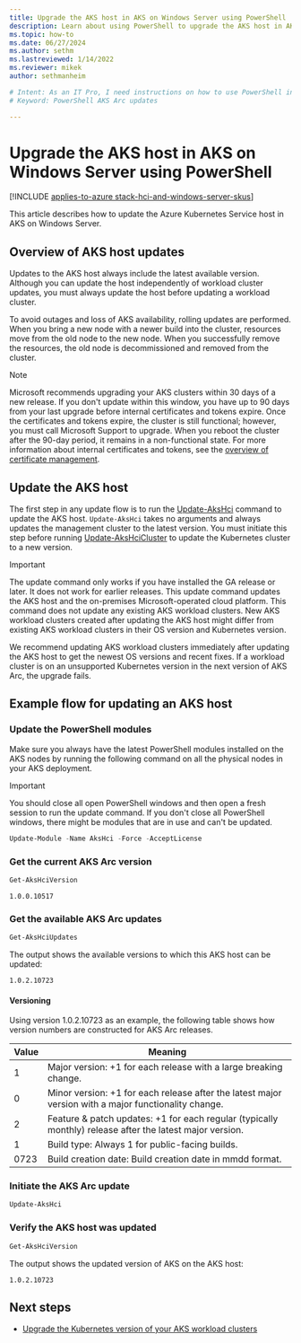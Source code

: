 ```yaml
---
title: Upgrade the AKS host in AKS on Windows Server using PowerShell
description: Learn about using PowerShell to upgrade the AKS host in AKS on Windows Server.
ms.topic: how-to
ms.date: 06/27/2024
ms.author: sethm 
ms.lastreviewed: 1/14/2022
ms.reviewer: mikek
author: sethmanheim

# Intent: As an IT Pro, I need instructions on how to use PowerShell in order to upgrade my AKS host in AKS Arc.
# Keyword: PowerShell AKS Arc updates

---
```


# Upgrade the AKS host in AKS on Windows Server using PowerShell

[!INCLUDE [applies-to-azure stack-hci-and-windows-server-skus](includes/aks-hci-applies-to-skus/aks-hybrid-applies-to-azure-stack-hci-windows-server-sku.md)]

This article describes how to update the Azure Kubernetes Service host in AKS on Windows Server.

## Overview of AKS host updates

Updates to the AKS host always include the latest available version. Although you can update the host independently of workload cluster updates, you must always update the host before updating a workload cluster.

To avoid outages and loss of AKS availability, rolling updates are performed. When you bring a new node with a newer build into the cluster, resources move from the old node to the new node. When you successfully remove the resources, the old node is decommissioned and removed from the cluster.

> [!NOTE]  
> Microsoft recommends upgrading your AKS clusters within 30 days of a new release. If you don't update within this window, you have up to 90 days from your last upgrade before internal certificates and tokens expire. Once the certificates and tokens expire, the cluster is still functional; however, you must call Microsoft Support to upgrade. When you reboot the cluster after the 90-day period, it remains in a non-functional state. For more information about internal certificates and tokens, see the [overview of certificate management](certificates-overview.md).

## Update the AKS host

The first step in any update flow is to run the [Update-AksHci](./reference/ps/update-akshci.md) command to update the AKS host. `Update-AksHci` takes no arguments and always updates the management cluster to the latest version. You must initiate this step before running [Update-AksHciCluster](./reference/ps/update-akshcicluster.md) to update the Kubernetes cluster to a new version.

> [!IMPORTANT]
> The update command only works if you have installed the GA release or later. It does not work for earlier releases. This update command updates the AKS host and the on-premises Microsoft-operated cloud platform. This command does not update any existing AKS workload clusters. New AKS workload clusters created after updating the AKS host might differ from existing AKS workload clusters in their OS version and Kubernetes version.

We recommend updating AKS workload clusters immediately after updating the AKS host to get the newest OS versions and recent fixes. If a workload cluster is on an unsupported Kubernetes version in the next version of AKS Arc, the upgrade fails.

## Example flow for updating an AKS host

### Update the PowerShell modules

Make sure you always have the latest PowerShell modules installed on the AKS nodes by running the following command on all the physical nodes in your AKS deployment.

> [!IMPORTANT]
> You should close all open PowerShell windows and then open a fresh session to run the update command. If you don't close all PowerShell windows, there might be modules that are in use and can't be updated.

```powershell
Update-Module -Name AksHci -Force -AcceptLicense
```

### Get the current AKS Arc version

```powershell
Get-AksHciVersion                    
```

```output
1.0.0.10517
```

### Get the available AKS Arc updates

```powershell
Get-AksHciUpdates
```

The output shows the available versions to which this AKS host can be updated:

```output
1.0.2.10723
```

#### Versioning

Using version 1.0.2.10723 as an example, the following table shows how version numbers are constructed for AKS Arc releases.

| Value | Meaning                                                                                             |
| ----- | --------------------------------------------------------------------------------------------------- |
| 1     | Major version: +1 for each release with a large breaking change.                                     |
| 0     | Minor version: +1 for each release after the latest major version with a major functionality change. |
| 2     | Feature & patch updates: +1 for each regular (typically monthly) release after the latest major version. |
| 1     | Build type: Always 1 for public-facing builds.                                                       |
| 0723  | Build creation date: Build creation date in mmdd format.                                             |

### Initiate the AKS Arc update

```powershell
Update-AksHci
```

### Verify the AKS host was updated

```powershell
Get-AksHciVersion
```

The output shows the updated version of AKS on the AKS host:

```output
1.0.2.10723
```

## Next steps

- [Upgrade the Kubernetes version of your AKS workload clusters](upgrade.md)
